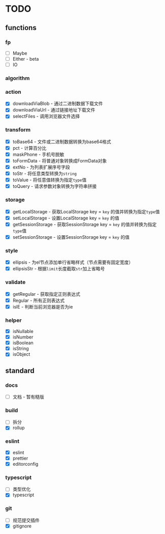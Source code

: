 # TODO

## functions

### fp

- [ ] Maybe
- [ ] Either - beta
- [ ] IO

### algorithm

### action

- [X] downloadViaBlob - 通过二进制数据下载文件
- [X] downloadViaUrl - 通过链接地址下载文件
- [X] selectFiles - 调用浏览器文件选择

### transform

- [X] toBase64 - 文件或二进制数据转换为base64格式
- [X] pct - 计算百分比
- [X] maskPhone - 手机号脱敏
- [X] toFormData - 将普通对象转换成FormData对象
- [X] extNo - 为列表扩展序号字段
- [X] toStr - 将任意类型转换为`string`
- [X] toValue - 将任意值转换为指定`type`值
- [X] toQuery - 请求参数对象转换为字符串拼接

### storage

- [X] getLocalStorage - 获取LocalStorage key = `key` 的值并转换为指定`type`值
- [X] setLocalStorage - 设置LocalStorage key = `key` 的值
- [X] getSessionStorage - 获取SessionStorage key = `key` 的值并转换为指定`type`值
- [X] setSessionStorage - 设置SessionStorage key = `key` 的值

### style

- [X] ellipsis - 为el节点添加单行省略样式（节点需要有固定宽度）
- [X] ellipsisStr - 根据`limit`长度截取`str`加上省略号

### validate

- [X] getRegular - 获取指定正则表达式
- [X] Regular - 所有正则表达式
- [X] isIE - 判断当前浏览器是否为ie

### helper

- [X] isNullable
- [X] isNumber
- [X] isBoolean
- [X] isString
- [X] isObject

## standard

### docs

- [ ] 文档 - 暂有糙版

### build

- [ ] 拆分
- [X] rollup

### eslint

- [X] eslint
- [X] prettier
- [X] editorconfig

### typescript

- [ ] 类型优化
- [X] typescript

### git

- [ ] 规范提交插件
- [X] gitignore
